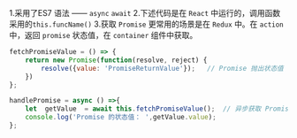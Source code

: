 1.采用了ES7 语法 —— `async` `await`
2.下述代码是在 `React` 中运行的，调用函数采用的`this.funcName()`
3.获取 `Promise` 更常用的场景是在 `Redux` 中。在 `action` 中，返回 `promise` 状态值，在 `container` 组件中获取。

```js
fetchPromiseValue = () => {
    return new Promise(function(resolve, reject) {
        resolve({value: 'PromiseReturnValue'});   // Promise 抛出状态值
    })
};

handlePromise = async () =>{
    let  getValue  = await this.fetchPromiseValue();  // 异步获取 Promise  抛出的状态值
    console.log('Promise 的状态值： ',getValue.value);
};
```

